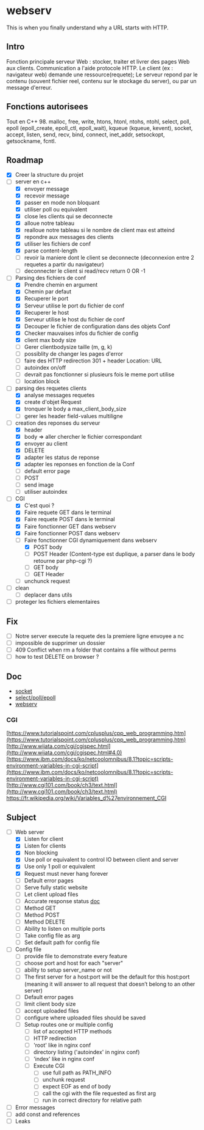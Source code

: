 # webserv

This is when you finally understand why a URL starts with HTTP.

## Intro

Fonction principale serveur Web : stocker, traiter et livrer des pages Web aux clients. Communication a l'aide protocole HTTP.
Le client (ex : navigateur web) demande une ressource(requete); Le serveur repond par le contenu (souvent fichier reel, contenu sur le stockage du server), ou par un message d'erreur.

## Fonctions autorisees

Tout en C++ 98. malloc, free, write, htons, htonl, ntohs, ntohl, select, poll, epoll (epoll_create, epoll_ctl, epoll_wait), kqueue (kqueue, kevent), socket, accept, listen, send, recv, bind, connect, inet_addr, setsockopt, getsockname, fcntl.

## Roadmap

- [x] Creer la structure du projet
- [ ] server en c++
	- [x] envoyer message
	- [x] recevoir message
	- [x] passer en mode non bloquant
	- [x] utiliser poll ou equivalent
	- [x] close les clients qui se deconnecte
	- [x] alloue notre tableau
	- [x] realloue notre tableau si le nombre de client max est atteind
	- [x] repondre aux messages des clients
	- [x] utiliser les fichiers de conf
	- [x] parse content-length
	- [ ] revoir la maniere dont le client se deconnecte (deconnexion entre 2 requetes a partir du navigateur)
	- [ ] deconnecter le client si read/recv return 0 OR -1
- [ ] Parsing des fichiers de conf
	- [x] Prendre chemin en argument
	- [x] Chemin par defaut
	- [x] Recuperer le port
	- [x] Serveur utilise le port du fichier de conf
	- [x] Recuperer le host
	- [x] Serveur utilise le host du fichier de conf
	- [x] Decouper le fichier de configuration dans des objets Conf
	- [x] Checker mauvaises infos du fichier de config
	- [x] client max body size
	- [ ] Gerer clientbodysize taille (m, g, k)
	- [ ] possiblity de changer les pages d'error
	- [ ] faire des HTTP redirection 301 + header Location: URL
	- [ ] autoindex on/off
	- [ ] devrait pas fonctionner si plusieurs fois le meme port utilise
	- [ ] location block
- [ ] parsing des requetes clients
	- [x] analyse messages requetes
	- [x] create d'objet Request
	- [x] tronquer le body a max_client_body_size
	- [ ] gerer les header field-values multiligne
- [ ] creation des reponses du serveur
	- [x] header
	- [x] body => aller chercher le fichier correspondant
	- [x] envoyer au client
	- [x] DELETE
	- [x] adapter les status de reponse
	- [x] adapter les reponses en fonction de la Conf
	- [ ] default error page
	- [ ] POST
	- [ ] send image
	- [ ] utiliser autoindex
- [ ] CGI
	- [x] C'est quoi ?
	- [x] Faire requete GET dans le terminal
	- [X] Faire requete POST dans le terminal
	- [X] Faire fonctionner GET dans webserv
	- [x] Faire fonctionner POST dans webserv
	- [ ] Faire fonctionner CGI dynamiquement dans webserv
		- [x] POST body
		- [ ] POST Header (Content-type est duplique, a parser dans le body retourne par php-cgi ?)
		- [ ] GET body
		- [ ] GET Header
	- [ ] unchunck request
- [ ] clean
	- [ ] deplacer dans utils

- [ ] proteger les fichiers elementaires

## Fix

- [ ] Notre server execute la requete des la premiere ligne envoyee a nc
- [ ] impossible de supprimer un dossier
- [ ] 409 Conflict when rm a folder that contains a file without perms
- [ ] how to test DELETE on browser ?

## Doc

- [socket](https://www.youtube.com/watch?v=s3o5tixMFho)
- [select/poll/epoll](https://www.youtube.com/watch?v=dEHZb9JsmOU)
- [webserv](https://webserv42.notion.site/webserv42/Webserv-cbb6ab4136ba4b4c8cb4f98109d5fc1f)

### CGI

[https://www.tutorialspoint.com/cplusplus/cpp_web_programming.htm](https://www.tutorialspoint.com/cplusplus/cpp_web_programming.htm)
[http://www.wijata.com/cgi/cgispec.html](http://www.wijata.com/cgi/cgispec.html#4.0)
[https://www.ibm.com/docs/ko/netcoolomnibus/8.1?topic=scripts-environment-variables-in-cgi-script](https://www.ibm.com/docs/ko/netcoolomnibus/8.1?topic=scripts-environment-variables-in-cgi-script)
[http://www.cgi101.com/book/ch3/text.html](http://www.cgi101.com/book/ch3/text.html)
https://fr.wikipedia.org/wiki/Variables_d%27environnement_CGI

## Subject

- [ ] Web server
	- [x] Listen for client
	- [x] Listen for clients
	- [x] Non blocking
	- [x] Use poll or equivalent to control IO between client and server
	- [x] Use only 1 poll or equivalent
	- [x] Request must never hang forever
	- [ ] Default error pages
	- [ ] Serve fully static website
	- [ ] Let client upload files
	- [ ] Accurate response status [doc](https://developer.mozilla.org/fr/docs/Web/HTTP/Status)
	- [ ] Method GET
	- [ ] Method POST
	- [ ] Method DELETE
	- [ ] Ability to listen on multiple ports
	- [ ] Take config file as arg
	- [ ] Set default path for config file
- [ ] Config file
	- [ ] provide file to demonstrate every feature
	- [ ] choose port and host for each "server"
	- [ ] ability to setup server_name or not
	- [ ] The first server for a host:port will be the default for this host:port (meaning it will answer to all request that doesn’t belong to an other server)
	- [ ] Default error pages
	- [ ] limit client body size
	- [ ] accept uploaded files
	- [ ] configure where uploaded files should be saved
	- [ ] Setup routes one or multiple config
		- [ ] list of accepted HTTP methods
		- [ ] HTTP redirection
		- [ ] 'root' like in nginx conf
		- [ ] directory listing ('autoindex' in nginx conf)
		- [ ] 'index' like in nginx conf
		- [ ] Execute CGI
			- [ ] use full path as PATH_INFO
			- [ ] unchunk request
			- [ ] expect EOF as end of body
			- [ ] call the cgi with the file requested as first arg
			- [ ] run in correct directory for relative path

- [ ] Error messages
- [ ] add const and references
- [ ] Leaks
